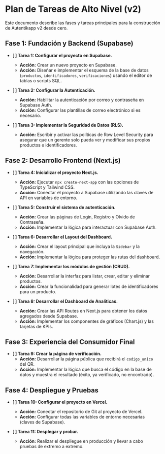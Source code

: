 # Plan de Tareas de Alto Nivel (v2)

Este documento describe las fases y tareas principales para la construcción de Autentikapp v2 desde cero.

## Fase 1: Fundación y Backend (Supabase)

-   **[ ] Tarea 1: Configurar el proyecto en Supabase.**
    -   **Acción:** Crear un nuevo proyecto en Supabase.
    -   **Acción:** Diseñar e implementar el esquema de la base de datos (`productos`, `identificadores`, `verificaciones`) usando el editor de tablas o scripts SQL.

-   **[ ] Tarea 2: Configurar la Autenticación.**
    -   **Acción:** Habilitar la autenticación por correo y contraseña en Supabase Auth.
    -   **Acción:** Configurar las plantillas de correo electrónico si es necesario.

-   **[ ] Tarea 3: Implementar la Seguridad de Datos (RLS).**
    -   **Acción:** Escribir y activar las políticas de Row Level Security para asegurar que un gerente solo pueda ver y modificar sus propios productos e identificadores.

## Fase 2: Desarrollo Frontend (Next.js)

-   **[ ] Tarea 4: Inicializar el proyecto Next.js.**
    -   **Acción:** Ejecutar `npx create-next-app` con las opciones de TypeScript y Tailwind CSS.
    -   **Acción:** Conectar el proyecto a Supabase utilizando las claves de API en variables de entorno.

-   **[ ] Tarea 5: Construir el sistema de autenticación.**
    -   **Acción:** Crear las páginas de Login, Registro y Olvido de Contraseña.
    -   **Acción:** Implementar la lógica para interactuar con Supabase Auth.

-   **[ ] Tarea 6: Desarrollar el Layout del Dashboard.**
    -   **Acción:** Crear el layout principal que incluya la `Sidebar` y la navegación.
    -   **Acción:** Implementar la lógica para proteger las rutas del dashboard.

-   **[ ] Tarea 7: Implementar los módulos de gestión (CRUD).**
    -   **Acción:** Desarrollar la interfaz para listar, crear, editar y eliminar productos.
    -   **Acción:** Crear la funcionalidad para generar lotes de identificadores para un producto.

-   **[ ] Tarea 8: Desarrollar el Dashboard de Analíticas.**
    -   **Acción:** Crear las API Routes en Next.js para obtener los datos agregados desde Supabase.
    -   **Acción:** Implementar los componentes de gráficos (Chart.js) y las tarjetas de KPIs.

## Fase 3: Experiencia del Consumidor Final

-   **[ ] Tarea 9: Crear la página de verificación.**
    -   **Acción:** Desarrollar la página pública que recibirá el `codigo_unico` del QR.
    -   **Acción:** Implementar la lógica que busca el código en la base de datos y muestra el resultado (éxito, ya verificado, no encontrado).

## Fase 4: Despliegue y Pruebas

-   **[ ] Tarea 10: Configurar el proyecto en Vercel.**
    -   **Acción:** Conectar el repositorio de Git al proyecto de Vercel.
    -   **Acción:** Configurar todas las variables de entorno necesarias (claves de Supabase).

-   **[ ] Tarea 11: Desplegar y probar.**
    -   **Acción:** Realizar el despliegue en producción y llevar a cabo pruebas de extremo a extremo.
